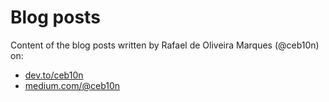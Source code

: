 # Blog posts

Content of the blog posts written by Rafael de Oliveira Marques (@ceb10n) on:

* [dev.to/ceb10n](https://dev.to/ceb10n)
* [medium.com/@ceb10n](https://medium.com/@ceb10n)
